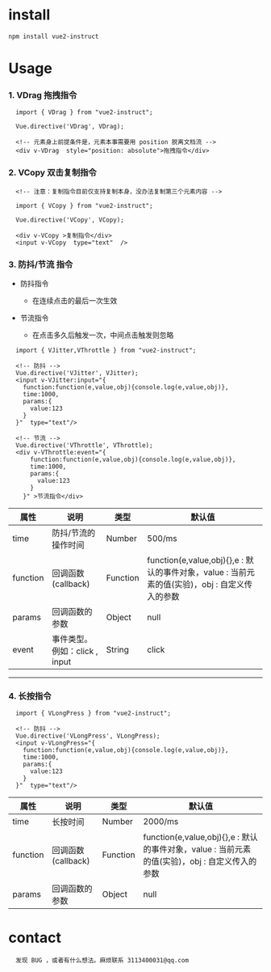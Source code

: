 
# install
```
npm install vue2-instruct

```


# Usage

### 1. VDrag 拖拽指令
```
  import { VDrag } from "vue2-instruct";

  Vue.directive('VDrag', VDrag);

  <!-- 元素身上前提条件是，元素本事需要用 position 脱离文档流 -->
  <div v-VDrag  style="position: absolute">拖拽指令</div>
```


### 2. VCopy 双击复制指令
```
  <!-- 注意：复制指令目前仅支持复制本身，没办法复制第三个元素内容 -->

  import { VCopy } from "vue2-instruct";

  Vue.directive('VCopy', VCopy);

  <div v-VCopy >复制指令</div>
  <input v-VCopy  type="text"  />
```

### 3. 防抖/节流 指令
  - 防抖指令
    - 在连续点击的最后一次生效

  - 节流指令
    - 在点击多久后触发一次，中间点击触发则忽略
```
  import { VJitter,VThrottle } from "vue2-instruct";

  <!-- 防抖 -->
  Vue.directive('VJitter', VJitter);
  <input v-VJitter:input="{
    function:function(e,value,obj){console.log(e,value,obj)},
    time:1000,
    params:{
      value:123
    }
  }"  type="text"/>

  <!-- 节流 -->
  Vue.directive('VThrottle', VThrottle);
  <div v-VThrottle:event="{
      function:function(e,value,obj){console.log(e,value,obj)},
      time:1000,
      params:{
        value:123
      }
    }" >节流指令</div>

```

属性 | 说明 | 类型 | 默认值
---|---|---|---
time | 防抖/节流的操作时间 | Number | 500/ms
function | 回调函数(callback) | Function | function(e,value,obj){},e : 默认的事件对象，value : 当前元素的值(实验)，obj : 自定义传入的参数
params | 回调函数的参数 | Object | null
event | 事件类型。例如：click , input | String | click


---


### 4. 长按指令
```
  import { VLongPress } from "vue2-instruct";

  <!-- 防抖 -->
  Vue.directive('VLongPress', VLongPress);
  <input v-VLongPress="{
    function:function(e,value,obj){console.log(e,value,obj)},
    time:1000,
    params:{
      value:123
    }
  }"  type="text"/>
```
属性 | 说明 | 类型 | 默认值
---|---|---|---
time | 长按时间 | Number | 2000/ms
function | 回调函数(callback) | Function | function(e,value,obj){},e : 默认的事件对象，value : 当前元素的值(实验)，obj : 自定义传入的参数
params | 回调函数的参数 | Object | null


# contact
```
  发现 BUG ，或者有什么想法。麻烦联系 3113400031@qq.com
```